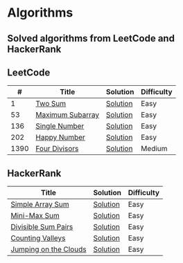 # Algorithms
## Solved algorithms from LeetCode and HackerRank

## LeetCode

|  #  |                     Title                       |        Solution          |        Difficulty       |                    
|-----|-------------------------------------------------|--------------------------|-------------------------|
|  1     | [Two Sum](https://leetcode.com/problems/two-sum/) | [Solution](https://github.com/wetHands04/algorithms/blob/master/LeetCode/TwoSum/TwoSum.java) |             Easy        |
|  53    | [Maximum Subarray](https://leetcode.com/problems/maximum-subarray/) | [Solution](https://github.com/wetHands04/algorithms/blob/master/LeetCode/MaximumSubarray/MaximumSubarray.java) | Easy  |
|  136   | [Single Number](https://leetcode.com/problems/single-number/) | [Solution](https://github.com/wetHands04/algorithms/blob/master/LeetCode/SingleNumber/SingleNumber.java) | Easy        |
|  202   | [Happy Number](https://leetcode.com/problems/happy-number/) | [Solution](https://github.com/wetHands04/algorithms/blob/master/LeetCode/HappyNumber/HappyNumber.java) |   Easy        |
|  1390  | [Four Divisors](https://leetcode.com/problems/four-divisors/) | [Solution](https://github.com/wetHands04/algorithms/blob/master/LeetCode/FourDivisors/FourDivisors.java) | Medium      |


## HackerRank

|                     Title                       |        Solution          |        Difficulty       |                    
|-------------------------------------------------|--------------------------|-------------------------|
| [Simple Array Sum](https://www.hackerrank.com/challenges/simple-array-sum)| [Solution](https://github.com/wetHands04/algorithms/blob/master/HackerRank/SimpleArraySum/SimpleArraySum.java) | Easy
| [Mini-Max Sum](https://www.hackerrank.com/challenges/mini-max-sum) | [Solution](https://github.com/wetHands04/algorithms/blob/master/HackerRank/MiniMaxSum/MiniMaxSum.java) | Easy
| [Divisible Sum Pairs](https://www.hackerrank.com/challenges/divisible-sum-pairs) | [Solution](https://github.com/wetHands04/algorithms/blob/master/HackerRank/DivisibleSumPairs/DivisibleSumPairs.java) | Easy
| [Counting Valleys](https://www.hackerrank.com/challenges/counting-valleys) | [Solution](https://github.com/wetHands04/algorithms/blob/master/HackerRank/CountingValleys/CountingValleys.java) | Easy
| [Jumping on the Clouds](https://www.hackerrank.com/challenges/jumping-on-the-clouds) | [Solution](https://github.com/wetHands04/algorithms/blob/master/HackerRank/JumpingOnTheClouds/JumpingOnTheClouds.java) | Easy
